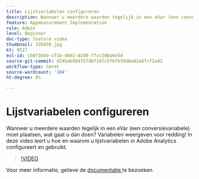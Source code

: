 ```yaml
---
title: Lijstvariabelen configureren
description: Wanneer u meerdere waarden tegelijk in een eVar (een conversievariabele) moet plaatsen, wat gaat u dan doen? Variabelen weergeven voor redding! In deze video leert u hoe en waarom u lijstvariabelen in Adobe Analytics configureert en gebruikt.
feature: Appmeasurement Implementation
role: Admin
level: Beginner
doc-type: feature video
thumbnail: 339450.jpg
kt: 9527
exl-id: cb073b69-cf1b-4602-82d0-7fcc180a6e5d
source-git-commit: d24bab984f57dbf197c5f6fb39d0a82e6fcf2ad2
workflow-type: tm+mt
source-wordcount: '104'
ht-degree: 0%

---
```


# Lijstvariabelen configureren

Wanneer u meerdere waarden tegelijk in een eVar (een conversievariabele) moet plaatsen, wat gaat u dan doen? Variabelen weergeven voor redding! In deze video leert u hoe en waarom u lijstvariabelen in Adobe Analytics configureert en gebruikt.

>[!VIDEO](https://video.tv.adobe.com/v/339450/?quality=12&learn=on)

Voor meer informatie, gelieve de [ documentatie ](https://experienceleague.adobe.com/docs/analytics/admin/admin-tools/conversion-variables/list-var-admin.html) te bezoeken.
